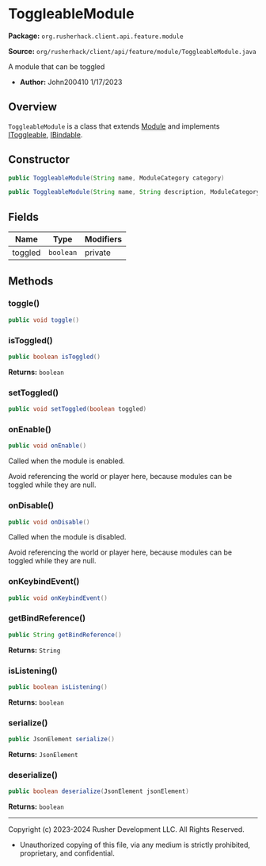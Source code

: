 # ToggleableModule

**Package:** `org.rusherhack.client.api.feature.module`

**Source:** `org/rusherhack/client/api/feature/module/ToggleableModule.java`

A module that can be toggled
* **Author:** John200410 1/17/2023



## Overview

`ToggleableModule` is a class that extends [Module](Module.md) and implements [IToggleable](IToggleable.md), [IBindable](IBindable.md).

## Constructor

```java
public ToggleableModule(String name, ModuleCategory category)
```

```java
public ToggleableModule(String name, String description, ModuleCategory category)
```

## Fields

| Name | Type | Modifiers |
|------|------|----------|
| toggled | `boolean` | private |


## Methods

### toggle()

```java
public void toggle()
```

### isToggled()

```java
public boolean isToggled()
```

**Returns:** `boolean`

### setToggled()

```java
public void setToggled(boolean toggled)
```

### onEnable()

```java
public void onEnable()
```

Called when the module is enabled.



Avoid referencing the world or player here, because modules can be toggled while they are null.

### onDisable()

```java
public void onDisable()
```

Called when the module is disabled.



Avoid referencing the world or player here, because modules can be toggled while they are null.

### onKeybindEvent()

```java
public void onKeybindEvent()
```

### getBindReference()

```java
public String getBindReference()
```

**Returns:** `String`

### isListening()

```java
public boolean isListening()
```

**Returns:** `boolean`

### serialize()

```java
public JsonElement serialize()
```

**Returns:** `JsonElement`

### deserialize()

```java
public boolean deserialize(JsonElement jsonElement)
```

**Returns:** `boolean`

---

Copyright (c) 2023-2024 Rusher Development LLC. All Rights Reserved.
* Unauthorized copying of this file, via any medium is strictly prohibited, proprietary, and confidential.
